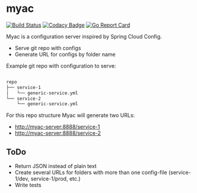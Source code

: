 # myac

[![Build Status](https://travis-ci.org/ignatev/myac.svg?branch=master)](https://travis-ci.org/ignatev/myac)
[![Codacy Badge](https://api.codacy.com/project/badge/Grade/ac02cfb27fb04d6a84e0ccbceb232f53)](https://www.codacy.com/project/iskander.ignatev/myac/dashboard?utm_source=github.com&amp;utm_medium=referral&amp;utm_content=ignatev/myac&amp;utm_campaign=Badge_Grade_Dashboard)
[![Go Report Card](https://goreportcard.com/badge/github.com/ignatev/myac)](https://goreportcard.com/report/github.com/ignatev/myac)

Myac is a configuration server inspired by Spring Cloud Config.

* Serve git repo with configs
* Generate URL for configs by folder name

Example git repo with configuration to serve:

```bash

repo
├── service-1
│   └── generic-service.yml
└── service-2
    └── generic-service.yml

```

For this repo structure Myac will generate two URLs:

* <http://myac-server:8888/service-1>
* <http://myac-server:8888/service-2>

## ToDo

* Return JSON instead of plain text
* Create several URLs for folders with more than one config-file (service-1/dev, service-1/prod, etc.)
* Write tests

